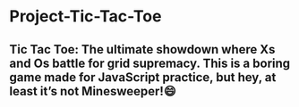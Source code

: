 # Project-Tic-Tac-Toe
## Tic Tac Toe: The ultimate showdown where Xs and Os battle for grid supremacy. This is a boring game made for JavaScript practice, but hey, at least it’s not Minesweeper!😄
